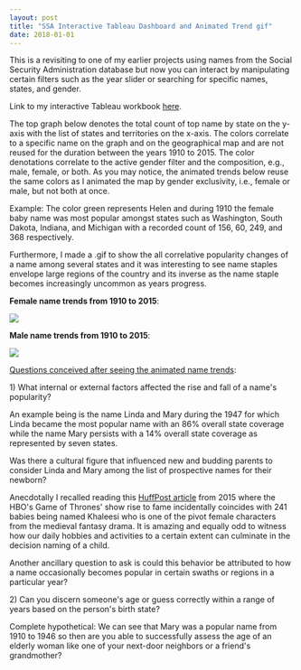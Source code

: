 ```yaml
---
layout: post
title: "SSA Interactive Tableau Dashboard and Animated Trend gif"
date: 2018-01-01
---
```

<p>This is a revisiting to one of my earlier projects using names from the Social Security Administration database but now you can interact by manipulating certain filters such as the year slider or searching for specific names, states, and gender.</p>
<p>Link to my interactive Tableau workbook <a href="https://public.tableau.com/views/Book2_19285/Dashboard?:embed=y&amp;:display_count=yes&amp;publish=yes&amp;:toolbar=no">here</a>.</p>
<p>The top graph below denotes the total count of top name by state on the y-axis with the list of states and territories on the x-axis. The colors correlate to a specific name on the graph and on the geographical map and are not reused for the duration between the years 1910 to 2015. The color denotations correlate to the active gender filter and the composition, e.g., male, female, or both. As you may notice, the animated trends below reuse the same colors as I animated the map by gender exclusivity, i.e., female or male, but not both at once.</p>
<p>Example: The color green represents Helen and during 1910 the female baby name was most popular amongst states such as Washington, South Dakota, Indiana, and Michigan with a recorded count of 156, 60, 249, and 368 respectively.</p>
<p>Furthermore, I made a .gif to show the all correlative popularity changes of a name among several states and it was interesting to see name staples envelope large regions of the country and its inverse as the name staple becomes increasingly uncommon as years progress.</p>
<p><strong>Female name trends from 1910 to 2015</strong>:</p>
<p><img src="https://raw.githubusercontent.com/michaelip2/michaelip2.github.io/master/images/1910%20-%202015%20female%20Name.gif" /></p>
<p><strong>Male name trends from 1910 to 2015</strong>:</p>
<p><img src="https://raw.githubusercontent.com/michaelip2/michaelip2.github.io/master/images/1910%20-%202015%20male%20Name.gif" /></p>
<p><u>Questions conceived after seeing the animated name trends</u>:</p>
<p>1) What internal or external factors affected the rise and fall of a name's popularity?</p>
<p>An example being is the name Linda and Mary during the 1947 for which Linda became the most popular name with an 86% overall state coverage while the name Mary persists with a 14% overall state coverage as represented by seven states.</p>
<p>Was there a cultural figure that influenced new and budding parents to consider Linda and Mary among the list of prospective names for their newborn?</p>
<p>Anecdotally I recalled reading this <a href="https://www.huffingtonpost.com/2015/04/08/game-of-thrones-baby-names_n_7018504.html">HuffPost article</a> from 2015 where the HBO's Game of Thrones' show rise to fame incidentally coincides with 241 babies being named Khaleesi who is one of the pivot female characters from the medieval fantasy drama. It is amazing and equally odd to witness how our daily hobbies and activities to a certain extent can culminate in the decision naming of a child.</p>
<p>Another ancillary question to ask is could this behavior be attributed to how a name occasionally becomes popular in certain swaths or regions in a particular year?</p>
<p>2) Can you discern someone's age or guess correctly within a range of years based on the person's birth state?</p>
<p>Complete hypothetical: We can see that Mary was a popular name from 1910 to 1946 so then are you able to successfully assess the age of an elderly woman like one of your next-door neighbors or a friend's grandmother?</p>
